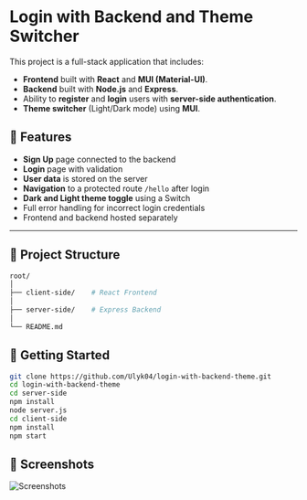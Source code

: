 # Login with Backend and Theme Switcher

This project is a full-stack application that includes:

- **Frontend** built with **React** and **MUI (Material-UI)**.
- **Backend** built with **Node.js** and **Express**.
- Ability to **register** and **login** users with **server-side authentication**.
- **Theme switcher** (Light/Dark mode) using **MUI**.

## 🌟 Features

- **Sign Up** page connected to the backend
- **Login** page with validation
- **User data** is stored on the server
- **Navigation** to a protected route `/hello` after login
- **Dark and Light theme toggle** using a Switch
- Full error handling for incorrect login credentials
- Frontend and backend hosted separately

---

## 📁 Project Structure

```bash
root/
│
├── client-side/    # React Frontend
│
├── server-side/    # Express Backend
│
└── README.md

```

## 🚀 Getting Started

```bash
git clone https://github.com/Ulyk04/login-with-backend-theme.git
cd login-with-backend-theme
cd server-side
npm install
node server.js
cd client-side
npm install
npm start

```

## 📸 Screenshots

  ![Screenshots](https://raw.githubusercontent.com/Ulyk04/dashboard-2/main/images/screen12.png)
